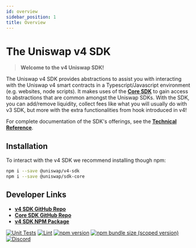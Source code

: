 ```yaml
---
id: overview
sidebar_position: 1
title: Overview
---
```


# The Uniswap v4 SDK

> **Welcome to the v4 Uniswap SDK!**

The Uniswap v4 SDK provides abstractions to assist you with interacting with the Uniswap v4 smart contracts in a Typescript/Javascript environment (e.g. websites, node scripts). It makes uses of the [**Core SDK**](../core/overview.md) to gain access to abstractions that are common amongst the Uniswap SDKs. With the SDK, you can add/remove liquidity, collect fees like what you will usually do with v3 SDK, but more with the extra functionalities from hook introduced in v4!

For complete documentation of the SDK's offerings, see the [**Technical Reference**](./reference/overview.md).

## Installation

To interact with the v4 SDK we recommend installing though npm:

```bash
npm i --save @uniswap/v4-sdk
npm i --save @uniswap/sdk-core
```

## Developer Links

- [**v4 SDK GitHub Repo**](https://github.com/Uniswap/sdks/tree/main/sdks/v4-sdk)
- [**Core SDK GitHub Repo**](https://github.com/Uniswap/sdk-core)
- [**v4 SDK NPM Package**](https://www.npmjs.com/package/@uniswap/v4-sdk)

[![Unit Tests](https://github.com/Uniswap/uniswap-v3-sdk/workflows/Unit%20Tests/badge.svg)](https://github.com/Uniswap/sdks/actions?query=workflow%3A%22%22Code+Quality+Checks%22%22++)
[![Lint](https://github.com/Uniswap/uniswap-v3-sdk/workflows/Lint/badge.svg)](https://github.com/Uniswap/sdks/actions?query=workflow%3A%22%22Code+Quality+Checks%22%22++)
[![npm version](https://img.shields.io/npm/v/@uniswap/v4-sdk/latest.svg)](https://www.npmjs.com/package/@uniswap/v4-sdk/v/latest)
[![npm bundle size (scoped version)](https://img.shields.io/bundlephobia/minzip/@uniswap/v4-sdk/latest.svg)](https://bundlephobia.com/result?p=@uniswap/v4-sdk@latest)
[![Discord](https://img.shields.io/badge/discord-join%20chat-blue.svg)](https://discord.com/channels/597638925346930701/607978109089611786)
